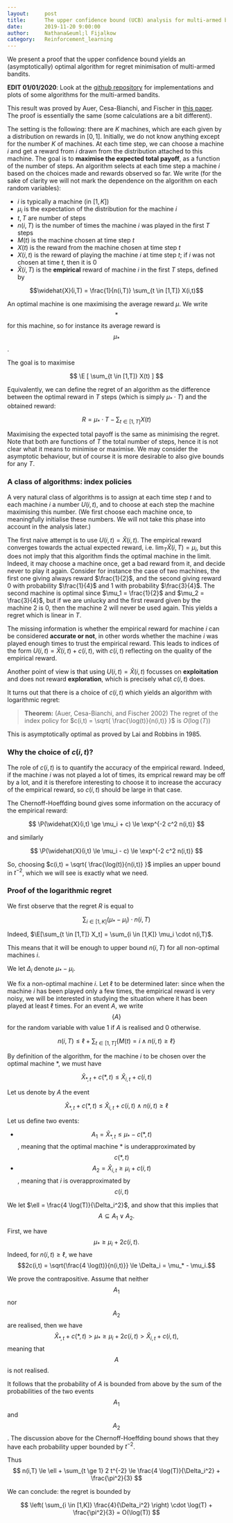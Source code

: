 ```yaml
---
layout:     post
title:      The upper confidence bound (UCB) analysis for multi-armed bandits 
date:       2019-11-20 9:00:00
author:     Nathana&euml;l Fijalkow
category:   Reinforcement_learning
---
```


<script type="text/x-mathjax-config">
MathJax.Hub.Config({
  TeX: {
    Macros: {
      R: "{\\mathbb{R}}",
      Q: "{\\mathbb{Q}}",
      N: "{\\mathbb{N}}",
      Z: "{\\mathbb{Z}}",
      A: "{\\mathcal{A}}",
      B: "{\\mathcal{B}}",
      E: "{\\mathbb{E}}",
      P: "{\\mathbb{P}}",
    }
  }
});
</script>

<p class="intro"><span class="dropcap">W</span>e present a proof that the upper confidence bound yields an (asymptotically) optimal algorithm for regret minimisation of multi-armed bandits.</p>

**EDIT 01/01/2020**: Look at the [github repository](https://github.com/nathanael-fijalkow/Multi-Armed-Bandits) for implementations and plots of some algorithms for the multi-armed bandits.

This result was proved by Auer, Cesa-Bianchi, and Fischer in [this paper](http://homes.di.unimi.it/cesa-bianchi/Pubblicazioni/ml-02.pdf). 
The proof is essentially the same (some calculations are a bit different).

The setting is the following: there are $K$ machines, which are each given by a distribution on rewards in $[0,1]$.
Initially, we do not know anything except for the number $K$ of machines.
At each time step, we can choose a machine $i$ and get a reward from $i$ drawn from the distribution attached to this machine. 
The goal is to **maximise the expected total payoff**, as a function of the number of steps.
An algorithm selects at each time step a machine $i$ based on the choices made and rewards observed so far. 
We write (for the sake of clarity we will not mark the dependence on the algorithm on each random variables):
* $i$ is typically a machine (in $[1,K]$)
* $\mu_i$ is the expectation of the distribution for the machine $i$
* $t,T$ are number of steps
* $n(i,T)$ is the number of times the machine $i$ was played in the first $T$ steps
* $M(t)$ is the machine chosen at time step $t$
* $X(t)$ is the reward from the machine chosen at time step $t$
* $X(i,t)$ is the reward of playing the machine $i$ at time step $t$; if $i$ was not chosen at time $t$, then it is $0$
* $\widehat{X}(i,T)$ is the **empirical** reward of machine $i$ in the first $T$ steps, defined by

$$\widehat{X}(i,T) = \frac{1}{n(i,T)} \sum_{t \in [1,T]} X(i,t)$$

An optimal machine is one maximising the average reward $\mu$. 
We write $$*$$ for this machine, so for instance its average reward is $$\mu_{*}$$.

The goal is to maximise

$$
\E [ \sum_{t \in [1,T]} X(t) ]
$$

Equivalently, we can define the regret of an algorithm 
as the difference between the optimal reward in $T$ steps (which is simply $\mu_* \cdot T$) and the obtained reward:

$$
R = \mu_* \cdot T - \sum_{t \in [1,T]} X(t)
$$

Maximising the expected total payoff is the same as minimising the regret.
Note that both are functions of $T$ the total number of steps, hence it is not clear what it means to minimise or maximise.
We may consider the asymptotic behaviour, but of course it is more desirable to also give bounds for any $T$.

### A class of algorithms: index policies

A very natural class of algorithms is to assign at each time step $t$ and to each machine $i$ a number $U(i,t)$, 
and to choose at each step the machine maximising this number.
(We first choose each machine once, to meaningfully initialise these numbers. We will not take this phase into account in the analysis later.)

The first naive attempt is to use $U(i,t) = \widehat{X}(i,t)$.
The empirical reward converges towards the actual expected reward, i.e. $\lim_T \widehat{X}(i,T) = \mu_i$,
but this does not imply that this algorithm finds the optimal machine in the limit.
Indeed, it may choose a machine once, get a bad reward from it, and decide never to play it again.
Consider for instance the case of two machines, the first one giving always reward $\frac{1}{2}$, and the second giving reward $0$ with probability $\frac{1}{4}$
and $1$ with probability $\frac{3}{4}$. The second machine is optimal since $\mu_1 = \frac{1}{2}$ and $\mu_2 = \frac{3}{4}$, but if we are unlucky and the first reward given by the machine $2$ is $0$,
then the machine $2$ will never be used again. This yields a regret which is linear in $T$.

The missing information is whether the empirical reward for machine $i$ can be considered **accurate or not**, in other words whether the machine $i$ was played enough times to trust the empirical reward.
This leads to indices of the form $U(i,t) = \widehat{X}(i,t) + c(i,t)$, with $c(i,t)$ reflecting on the quality of the empirical reward.

Another point of view is that using $U(i,t) = \widehat{X}(i,t)$ focusses on **exploitation** and does not reward **exploration**, which is precisely what $c(i,t)$ does.

It turns out that there is a choice of $c(i,t)$ which yields an algorithm with logarithmic regret:

> **Theorem:** (Auer, Cesa-Bianchi, and Fischer 2002)
The regret of the index policy for $c(i,t) = \sqrt{ \frac{\log(t)}{n(i,t)} }$ is $O(\log(T))$

This is asymptotically optimal as proved by Lai and Robbins in 1985.

### Why the choice of $c(i,t)$?

The role of $c(i,t)$ is to quantify the accuracy of the empirical reward.
Indeed, if the machine $i$ was not played a lot of times, its emprical reward may be off by a lot, 
and it is therefore interesting to choose it to increase the accuracy of the empirical reward, so $c(i,t)$ should be large in that case.

The Chernoff-Hoeffding bound gives some information on the accuracy of the empirical reward:

$$
\P(\widehat{X}(i,t) \ge \mu_i + c) \le \exp^{-2 c^2 n(i,t)}
$$

and similarly

$$
\P(\widehat{X}(i,t) \le \mu_i - c) \le \exp^{-2 c^2 n(i,t)}
$$

So, choosing $c(i,t) = \sqrt{ \frac{\log(t)}{n(i,t)} }$ implies an upper bound in $t^{-2}$, which we will see is exactly what we need.

### Proof of the logarithmic regret

We first observe that the regret $R$ is equal to

$$
\sum_{i \in [1,K]} (\mu_* - \mu_i) \cdot n(i,T)
$$

Indeed, $\E[\sum_{t \in [1,T]} X_t] = \sum_{i \in [1,K]} \mu_i \cdot n(i,T)$.

This means that it will be enough to upper bound $n(i,T)$ for all non-optimal machines $i$.

We let $\Delta_i$ denote $\mu_* - \mu_i$.

We fix a non-optimal machine $i$. 
Let $\ell$ to be determined later: since when the machine $i$ has been played only a few times, the empirical reward is very noisy,
we will be interested in studying the situation where it has been played at least $\ell$ times.
For an event $A$, we write $$\{A\}$$ for the random variable with value $1$ if $A$ is realised and $0$ otherwise. 

$$
n(i,T) \le \ell + \sum_{t \in [1,T]} \{M(t) = i \wedge n(i,t) \ge \ell\}
$$

By definition of the algorithm, for the machine $i$ to be chosen over the optimal machine $*$, we must have

$$
\widehat{X}_{*,t} + c(*,t) \le \widehat{X}_{i,t} + c(i,t)
$$

Let us denote by $A$ the event

$$
\widehat{X}_{*,t} + c(*,t) \le \widehat{X}_{i,t} + c(i,t)\ \wedge\ n(i,t) \ge \ell
$$

Let us define two events:
* $$A_1 = \widehat{X}_{*,t} \le \mu_{*} - c(*,t)$$, meaning that the optimal machine $*$ is underapproximated by $$c(*,t)$$
* $$A_2 = \widehat{X}_{i,t} \ge \mu_i + c(i,t)$$, meaning that $i$ is overapproximated by $$c(i,t)$$

We let $\ell = \frac{4 \log(T)}{\Delta_i^2}$, and show that this implies that
$$A \subseteq A_1 \vee A_2.$$

First, we have
$$\mu_* \ge \mu_i + 2 c(i,t).$$
Indeed, for $n(i,t) \ge \ell$, we have
$$2c(i,t) = \sqrt{\frac{4 \log(t)}{n(i,t)}} \le \Delta_i = \mu_* - \mu_i.$$

We prove the contrapositive. Assume that neither $$A_1$$ nor $$A_2$$ are realised, then we have
$$\widehat{X}_{*,t} + c(*,t) > \mu_{*} \ge \mu_i + 2 c(i,t) > \widehat{X}_{i,t} + c(i,t),$$
meaning that $$A$$ is not realised.

It follows that the probability of $A$ is bounded from above by the sum of the probabilities of the two events $$A_1$$ and $$A_2$$.
The discussion above for the Chernoff-Hoeffding bound shows that they have each probability upper bounded by $t^{-2}$.

Thus
$$
n(i,T) \le \ell + \sum_{t \ge 1} 2 t^{-2} \le \frac{4 \log(T)}{\Delta_i^2} + \frac{\pi^2}{3}
$$

We can conclude: the regret is bounded by 

$$
\left( \sum_{i \in [1,K]} \frac{4}{\Delta_i^2} \right) \cdot \log(T) + \frac{\pi^2}{3} = O(\log(T))
$$

